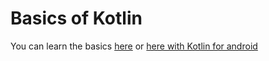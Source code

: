 # Basics of Kotlin
You can learn the basics <a href="https://developer.android.com/courses/pathways/android-development-with-kotlin-1">here</a> or <a href="https://developer.android.com/courses/android-basics-compose/course">here with Kotlin for android</a>